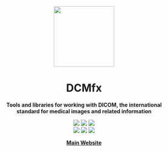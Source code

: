 <div align="center">
  <img src="https://emoji2svg.deno.dev/api/🩻" height="160px">
  <h1>DCMfx</h1>
  <p>
    <strong>
      Tools and libraries for working with DICOM, the international
      <br/>
      standard for medical images and related information
    </strong>
    <br />
  </p>

  [<img src="https://img.shields.io/github/v/release/dcmfx/dcmfx">](https://github.com/dcmfx/dcmfx/releases/latest)
  [<img src="https://img.shields.io/badge/semantic--release-conventionalcommits-e10079?logo=semantic-release">](https://github.com/semantic-release/semantic-release)
  [<img src="https://github.com/dcmfx/dcmfx/actions/workflows/test.yml/badge.svg">](https://github.com/dcmfx/dcmfx/actions/workflows/test.yml)
  <br />
  [<img src="https://img.shields.io/badge/License-AGPLv3-blue.svg">](https://www.gnu.org/licenses/agpl-3.0.en.html)
  [<img src="https://img.shields.io/badge/Gleam-1.12-FFAFF3">](https://gleam.run)
  [<img src="https://img.shields.io/badge/MSRV-1.88-CE422B">](https://www.rust-lang.org)

  [<b>Main Website</b>](https://dcmfx.github.io/)
</div>
